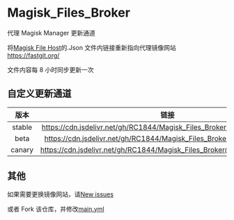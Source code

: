 # Magisk_Files_Broker

代理 Magisk Manager 更新通道

将[Magisk File Host](https://github.com/topjohnwu/magisk_files)的.Json 文件内链接重新指向代理镜像网站<https://fastgit.org/>

文件内容每 8 小时同步更新一次

## 自定义更新通道

|  版本  |                                  链接                                   |
| :----: | :---------------------------------------------------------------------: |
| stable | <https://cdn.jsdelivr.net/gh/RC1844/Magisk_Files_Broker@master/stable.json> |
|  beta  |  <https://cdn.jsdelivr.net/gh/RC1844/Magisk_Files_Broker@master/beta.json>  |
| canary | <https://cdn.jsdelivr.net/gh/RC1844/Magisk_Files_Broker@master/canary.json> |

## 其他

如果需要更换镜像网站，请[New issues](https://github.com/RC1844/Magisk_Files_Broker/issues/new/choose)

或者 Fork 该仓库，并修改[main.yml](.github/workflows/main.yml)
